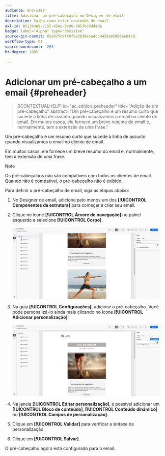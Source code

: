 ```yaml
---
audience: end-user
title: Adicionar um pré-cabeçalho no Designer de email
description: Saiba como criar conteúdo de email
exl-id: 8513b069-7155-45ac-8c98-38576c9ddeda
badge: label="Alpha" type="Positive"
source-git-commit: 05d87fc9ff8f5e2038eba4cc9438e058566e04c8
workflow-type: ht
source-wordcount: '203'
ht-degree: 100%

---
```


# Adicionar um pré-cabeçalho a um email {#preheader}

>[!CONTEXTUALHELP]
>id="ac_edition_preheader"
>title="Adição de um pré-cabeçalho"
>abstract="Um pré-cabeçalho é um resumo curto que sucede à linha de assunto quando visualizamos o email no cliente de email. Em muitos casos, ele fornece um breve resumo do email e, normalmente, tem a extensão de uma frase."

Um pré-cabeçalho é um resumo curto que sucede à linha de assunto quando visualizamos o email no cliente de email.

Em muitos casos, ele fornece um breve resumo do email e, normalmente, tem a extensão de uma frase.

>[!NOTE]
>
>Os pré-cabeçalhos não são compatíveis com todos os clientes de email. Quando não é compatível, o pré-cabeçalho não é exibido.

Para definir o pré-cabeçalho de email, siga as etapas abaixo:

1. No Designer de email, adicione pelo menos um dos **[!UICONTROL Componentes da estrutura]** para começar a criar seu email.

1. Clique no ícone **[!UICONTROL Árvore de navegação]** no painel esquerdo e selecione **[!UICONTROL Corpo]**.

   ![](assets/preheader_body.png)

1. Na guia **[!UICONTROL Configurações]**, adicione o pré-cabeçalho. Você pode personalizá-lo ainda mais clicando no ícone **[!UICONTROL Adicionar personalização]**.

   ![](assets/preheader_body_settings.png)

1. Na janela **[!UICONTROL Editar personalização]**, é possível adicionar um **[!UICONTROL Bloco de conteúdo]**, **[!UICONTROL Conteúdo dinâmico]** ou **[!UICONTROL Campos de personalização]**.

1. Clique em **[!UICONTROL Validar]** para verificar a sintaxe de personalização.

1. Clique em **[!UICONTROL Salvar]**.

O pré-cabeçalho agora está configurado para o email.
